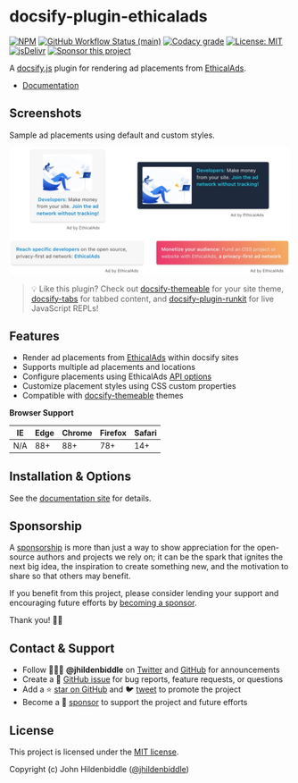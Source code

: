 # docsify-plugin-ethicalads

[![NPM](https://img.shields.io/npm/v/docsify-plugin-ethicalads.svg?style=flat-square)](https://www.npmjs.com/package/docsify-plugin-ethicalads)
[![GitHub Workflow Status (main)](https://img.shields.io/github/workflow/status/jhildenbiddle/docsify-plugin-ethicalads/Build/main?label=checks&style=flat-square)](https://github.com/jhildenbiddle/docsify-plugin-ethicalads/actions?query=branch%3Amain+)
[![Codacy grade](https://img.shields.io/codacy/grade/63c04a45757e46c78e4e01c99346548c.svg?style=flat-square)](https://app.codacy.com/gh/jhildenbiddle/docsify-plugin-ethicalads/dashboard)
[![License: MIT](https://img.shields.io/badge/License-MIT-yellow.svg?style=flat-square)](https://github.com/jhildenbiddle/docsify-plugin-ethicalads/blob/main/LICENSE)
[![jsDelivr](https://data.jsdelivr.com/v1/package/npm/docsify-plugin-ethicalads/badge)](https://www.jsdelivr.com/package/npm/docsify-plugin-ethicalads)
[![Sponsor this project](https://img.shields.io/static/v1?style=flat-square&label=Sponsor&message=%E2%9D%A4&logo=GitHub&color=%23fe8e86)](https://github.com/sponsors/jhildenbiddle)

A [docsify.js](https://docsify.js.org) plugin for rendering ad placements from [EthicalAds](https://www.ethicalads.io/).

- [Documentation](https://jhildenbiddle.github.io/docsify-plugin-ethicalads)

## Screenshots

Sample ad placements using default and custom styles.

<p>
  <a href="https://jhildenbiddle.github.io/docsify-plugin-ethicalads">
    <picture>
      <source srcset="https://raw.githubusercontent.com/jhildenbiddle/docsify-plugin-ethicalads/main/docs/assets/img/screenshot-ads.webp" type="image/webp">
      <img src="https://raw.githubusercontent.com/jhildenbiddle/docsify-plugin-ethicalads/main/docs/assets/img/screenshot-ads.jpg" alt="Screenshot of sample ad placements" width="617">
    </picture>
  </a>
</p>

> 💡 Like this plugin? Check out [docsify-themeable](https://jhildenbiddle.github.io/docsify-themeable) for your site theme, [docsify-tabs](https://jhildenbiddle.github.io/docsify-tabs/) for tabbed content, and [docsify-plugin-runkit](https://jhildenbiddle.github.io/docsify-plugin-runkit/) for live JavaScript REPLs!

## Features

- Render ad placements from [EthicalAds](https://www.ethicalads.io/) within docsify sites
- Supports multiple ad placements and locations
- Configure placements using EthicalAds [API options](https://ethical-ad-client.readthedocs.io/)
- Customize placement styles using CSS custom properties
- Compatible with [docsify-themeable](https://jhildenbiddle.github.io/docsify-themeable/) themes

**Browser Support**

| IE   | Edge | Chrome | Firefox | Safari |
| ---- | ---- | ------ | ------- | ------ |
| N/A  | 88+  | 88+    | 78+     | 14+    |

## Installation & Options

See the [documentation site](https://jhildenbiddle.github.io/docsify-plugin-ethicalads) for details.

## Sponsorship

A [sponsorship](https://github.com/sponsors/jhildenbiddle) is more than just a way to show appreciation for the open-source authors and projects we rely on; it can be the spark that ignites the next big idea, the inspiration to create something new, and the motivation to share so that others may benefit.

If you benefit from this project, please consider lending your support and encouraging future efforts by [becoming a sponsor](https://github.com/sponsors/jhildenbiddle).

Thank you! 🙏🏻

## Contact & Support

- Follow 👨🏻‍💻 **@jhildenbiddle** on [Twitter](https://twitter.com/jhildenbiddle) and [GitHub](https://github.com/jhildenbiddle) for announcements
- Create a 💬 [GitHub issue](https://github.com/jhildenbiddle/docsify-plugin-ethicalads/issues) for bug reports, feature requests, or questions
- Add a ⭐️ [star on GitHub](https://github.com/jhildenbiddle/docsify-plugin-ethicalads) and 🐦 [tweet](https://twitter.com/intent/tweet?url=https%3A%2F%2Fgithub.com%2Fjhildenbiddle%2Fdocsify-plugin-ethicalads&hashtags=docsify,developers,frontend,javascript) to promote the project
- Become a 💖 [sponsor](https://github.com/sponsors/jhildenbiddle) to support the project and future efforts

## License

This project is licensed under the [MIT license](https://github.com/jhildenbiddle/docsify-plugin-ethicalads/blob/main/LICENSE).

Copyright (c) John Hildenbiddle ([@jhildenbiddle](https://twitter.com/jhildenbiddle))
